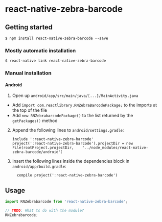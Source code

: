 
# react-native-zebra-barcode

## Getting started

`$ npm install react-native-zebra-barcode --save`

### Mostly automatic installation

`$ react-native link react-native-zebra-barcode`

### Manual installation

#### Android

1. Open up `android/app/src/main/java/[...]/MainActivity.java`
  - Add `import com.reactlibrary.RNZebraBarcodePackage;` to the imports at the top of the file
  - Add `new RNZebrabarcodePackage()` to the list returned by the `getPackages()` method
2. Append the following lines to `android/settings.gradle`:
  	```
  	include ':react-native-zebra-barcode'
  	project(':react-native-zebra-barcode').projectDir = new File(rootProject.projectDir, 	'../node_modules/react-native-zebra-barcode/android')
  	```
3. Insert the following lines inside the dependencies block in `android/app/build.gradle`:
  	```
      compile project(':react-native-zebra-barcode')
  	```

## Usage
```javascript
import RNZebrabarcode from 'react-native-zebra-barcode';

// TODO: What to do with the module?
RNZebrabarcode;
```
  
